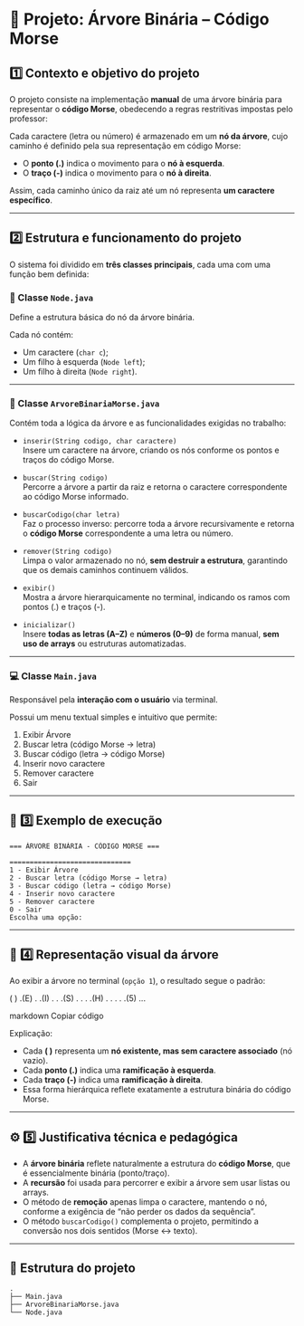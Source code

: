 # 🌳 Projeto: Árvore Binária – Código Morse

## 1️⃣ Contexto e objetivo do projeto

O projeto consiste na implementação **manual** de uma árvore binária para representar o **código Morse**, obedecendo a regras restritivas impostas pelo professor:

Cada caractere (letra ou número) é armazenado em um **nó da árvore**, cujo caminho é definido pela sua representação em código Morse:

- O **ponto (.)** indica o movimento para o **nó à esquerda**.
- O **traço (-)** indica o movimento para o **nó à direita**.

Assim, cada caminho único da raiz até um nó representa **um caractere específico**.

---

## 2️⃣ Estrutura e funcionamento do projeto

O sistema foi dividido em **três classes principais**, cada uma com uma função bem definida:

### 🧩 Classe `Node.java`

Define a estrutura básica do nó da árvore binária.

Cada nó contém:

- Um caractere (`char c`);
- Um filho à esquerda (`Node left`);
- Um filho à direita (`Node right`).

---

### 🌳 Classe `ArvoreBinariaMorse.java`

Contém toda a lógica da árvore e as funcionalidades exigidas no trabalho:

- `inserir(String codigo, char caractere)`  
  Insere um caractere na árvore, criando os nós conforme os pontos e traços do código Morse.

- `buscar(String codigo)`  
  Percorre a árvore a partir da raiz e retorna o caractere correspondente ao código Morse informado.

- `buscarCodigo(char letra)`  
  Faz o processo inverso: percorre toda a árvore recursivamente e retorna o **código Morse** correspondente a uma letra ou número.

- `remover(String codigo)`  
  Limpa o valor armazenado no nó, **sem destruir a estrutura**, garantindo que os demais caminhos continuem válidos.

- `exibir()`  
  Mostra a árvore hierarquicamente no terminal, indicando os ramos com pontos (.) e traços (-).

- `inicializar()`  
  Insere **todas as letras (A–Z)** e **números (0–9)** de forma manual, **sem uso de arrays** ou estruturas automatizadas.

---

### 💻 Classe `Main.java`

Responsável pela **interação com o usuário** via terminal.

Possui um menu textual simples e intuitivo que permite:

1. Exibir Árvore
2. Buscar letra (código Morse → letra)
3. Buscar código (letra → código Morse)
4. Inserir novo caractere
5. Remover caractere
0. Sair

---

## 🔢 3️⃣ Exemplo de execução

```
=== ÁRVORE BINÁRIA - CÓDIGO MORSE ===

==============================
1 - Exibir Árvore
2 - Buscar letra (código Morse → letra)
3 - Buscar código (letra → código Morse)
4 - Inserir novo caractere
5 - Remover caractere
0 - Sair
Escolha uma opção:
```

---

## 🧠 4️⃣ Representação visual da árvore

Ao exibir a árvore no terminal (`opção 1`), o resultado segue o padrão:

( )
.(E)
. .(I)
. . .(S)
. . . .(H)
. . . . .(5)
...

markdown
Copiar código

Explicação:

- Cada **( )** representa um **nó existente, mas sem caractere associado** (nó vazio).
- Cada **ponto (.)** indica uma **ramificação à esquerda**.
- Cada **traço (-)** indica uma **ramificação à direita**.
- Essa forma hierárquica reflete exatamente a estrutura binária do código Morse.

---

## ⚙️ 5️⃣ Justificativa técnica e pedagógica

- A **árvore binária** reflete naturalmente a estrutura do **código Morse**, que é essencialmente binária (ponto/traço).
- A **recursão** foi usada para percorrer e exibir a árvore sem usar listas ou arrays.
- O método de **remoção** apenas limpa o caractere, mantendo o nó, conforme a exigência de “não perder os dados da sequência”.
- O método `buscarCodigo()` complementa o projeto, permitindo a conversão nos dois sentidos (Morse ↔ texto).

---

## 🧾 Estrutura do projeto

```
.
├── Main.java
├── ArvoreBinariaMorse.java
└── Node.java
```
